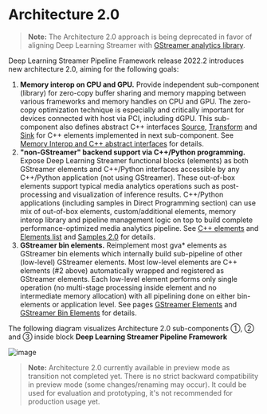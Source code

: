 # Architecture 2.0

> **Note:** The Architecture 2.0 approach is being deprecated in favor of aligning
Deep Learning Streamer with [GStreamer analytics
library](https://gstreamer.freedesktop.org/documentation/analytics/index.html).

Deep Learning Streamer Pipeline Framework release 2022.2 introduces new
architecture 2.0, aiming for the following goals:

1. **Memory interop on CPU and GPU.** Provide independent sub-component
   (library) for zero-copy buffer sharing and memory mapping between
   various frameworks and memory handles on CPU and GPU. The zero-copy
   optimization technique is especially and critically important for
   devices connected with host via PCI, including dGPU. This
   sub-component also defines abstract C++ interfaces
   [Source](./api_ref/class_dlstreamer_Source),
   [Transform](./api_ref/class_dlstreamer_Transform) and
   [Sink](./api_ref/class_dlstreamer_Sink) for C++ elements implemented in next sub-component. See
   [Memory Interop and C++ abstract interfaces](./cpp_interfaces.md) for details.
2. **\"non-GStreamer\" backend support via C++/Python programming.**
   Expose Deep Learning Streamer functional blocks (elements) as both
   GStreamer elements and C++/Python interfaces accessible by any
   C++/Python application (not using GStreamer). These out-of-box
   elements support typical media analytics operations such as
   post-processing and visualization of inference results. C++/Python
   applications (including samples in Direct Programming section) can
   use mix of out-of-box elements, custom/additional elements, memory
   interop library and pipeline management logic on top to build
   complete performance-optimized media analytics pipeline. See
   [C++ elements](./cpp_elements.md) and [Elements list](./elements_list.md) and
   [Samples 2.0](./samples_2.0.md) for details.
3. **GStreamer bin elements.** Reimplement most gva\* elements as
   GStreamer bin elements which internally build sub-pipeline of other
   (low-level) GStreamer elements. Most low-level elements are C++
   elements (#2 above) automatically wrapped and registered as
   GStreamer elements. Each low-level element performs only single
   operation (no multi-stage processing inside element and no
   intermediate memory allocation) with all pipelining done on either
   bin-elements or application level. See pages
   [GStreamer Elements](./gstreamer_elements.md) and [GStreamer Bin Elements](./gstreamer_bins.md) for details.

The following diagram visualizes Architecture 2.0 sub-components ①, ②
and ③ inside block **Deep Learning Streamer Pipeline Framework**

![image](dlstreamer-arch-2.0.png)

> **Note:** Architecture 2.0 currently available in preview mode as transition not
> completed yet. There is no strict backward compatibility in preview mode
> (some changes/renaming may occur). It could be used for evaluation and
> prototyping, it's not recommended for production usage yet.

<!--hide_directive
:::{toctree}
:maxdepth: 1

migration_guide
cpp_interfaces
cpp_elements
gstreamer_elements
gstreamer_bins
python_bindings
pytorch_inference
elements_list
packaging
samples_2.0
api_ref/index
:::
hide_directive-->